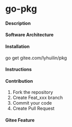 # go-pkg

#### Description


#### Software Architecture


#### Installation

go get gitee.com/lyhuilin/pkg

#### Instructions



#### Contribution

1.  Fork the repository
2.  Create Feat_xxx branch
3.  Commit your code
4.  Create Pull Request


#### Gitee Feature

